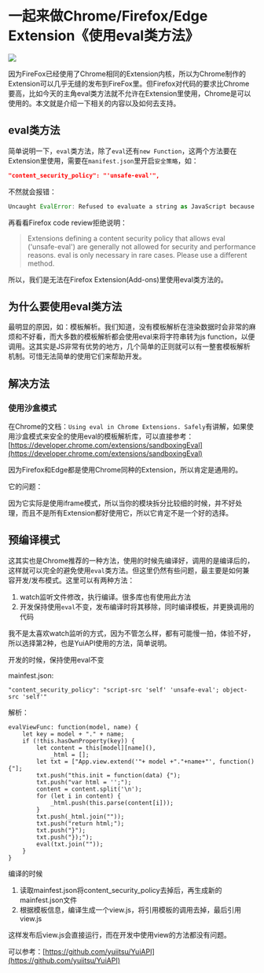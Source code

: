 # 一起来做Chrome/Firefox/Edge Extension《使用eval类方法》

![](https://www.colorgamer.com/usr/uploads/2020/04/2852640963.png)

因为FireFox已经使用了Chrome相同的Extension内核，所以为Chrome制作的Extension可以几乎无缝的发布到FireFox里。但Firefox对代码的要求比Chrome要高，比如今天的主角eval类方法就不允许在Extension里使用，Chrome是可以使用的。本文就是介绍一下相关的内容以及如何去支持。

## eval类方法

简单说明一下，`eval`类方法，除了`eval`还有`new Function`，这两个方法要在Extension里使用，需要在`manifest.json`里开启`安全策略`，如：

```json
"content_security_policy": "'unsafe-eval'",
```

不然就会报错：

```javascript
Uncaught EvalError: Refused to evaluate a string as JavaScript because 'unsafe-eval' is not an allowed source of script in the following Content Security Policy directive: "script-src 'self' blob: filesystem:".
```
再看看Firefox code review拒绝说明：
> Extensions defining a content security policy that allows eval ('unsafe-eval') are generally not allowed for security and performance reasons. eval is only necessary in rare cases. Please use a different method.

所以，我们是无法在Firefox Extension(Add-ons)里使用eval类方法的。

## 为什么要使用eval类方法

最明显的原因，如：模板解析。我们知道，没有模板解析在渲染数据时会非常的麻烦和不好看，而大多数的模板解析都会使用eval来将字符串转为js function，以便调用。这其实是JS非常有优势的地方，几个简单的正则就可以有一整套模板解析机制。可惜无法简单的使用它们来帮助开发。

## 解决方法
### 使用沙盒模式
在Chrome的文档：`Using eval in Chrome Extensions. Safely`有讲解，如果使用沙盒模式来安全的使用eval的模板解析库，可以直接参考：[https://developer.chrome.com/extensions/sandboxingEval](https://developer.chrome.com/extensions/sandboxingEval)

因为Firefox和Edge都是使用Chrome同种的Extension，所以肯定是通用的。

它的问题：

因为它实际是使用iframe模式，所以当你的模块拆分比较细的时候，并不好处理，而且不是所有Extension都好使用它，所以它肯定不是一个好的选择。

## 预编译模式
这其实也是Chrome推荐的一种方法，使用的时候先编译好，调用的是编译后的，这样就可以完全的避免使用`eval`类方法。但这里仍然有些问题，最主要是如何兼容开发/发布模式。这里可以有两种方法：

1. watch监听文件修改，执行编译。很多库也有使用此方法
2. 开发保持使用`eval`不变，发布编译时将其移除，同时编译模板，并更换调用的代码

我不是太喜欢watch监听的方式，因为不管怎么样，都有可能慢一拍，体验不好，所以选择第2种，也是YuiAPI使用的方法，简单说明。

开发的时候，保持使用eval不变

mainfest.json:
```
"content_security_policy": "script-src 'self' 'unsafe-eval'; object-src 'self'"
```
解析：
```
evalViewFunc: function(model, name) {
    let key = model + "." + name;
    if (!this.hasOwnProperty(key)) {
        let content = this[model][name](),
            _html = [];
        let txt = ["App.view.extend('"+ model +"."+name+"', function() {"];
        txt.push("this.init = function(data) {");
        txt.push("var html = '';");
        content = content.split('\n');
        for (let i in content) {
            _html.push(this.parse(content[i]));
        }
        txt.push(_html.join(""));
        txt.push("return html;");
        txt.push("}");
        txt.push("});");
        eval(txt.join(""));
    }
}
```
编译的时候

1. 读取mainfest.json将content_security_policy去掉后，再生成新的mainfest.json文件
2. 根据模板信息，编译生成一个view.js，将引用模板的调用去掉，最后引用view.js

这样发布后view.js会直接运行，而在开发中使用view的方法都没有问题。

可以参考：[https://github.com/yuiitsu/YuiAPI](https://github.com/yuiitsu/YuiAPI)